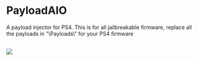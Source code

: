# PayloadAIO
A payload injector for PS4.
This is for all jailbreakable firmware, replace all the payloads in "\Payloads\\" for your PS4 firmware
<br><br>

<img src="https://i.imgur.com/K2JuimO.png">
